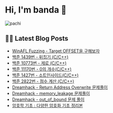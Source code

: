 # Hi, I'm banda 👋



![pachi](https://github.com/banda59/banda59/blob/main/gif/Kirby.gif)

## 🔐😽 Latest Blog Posts



<ul><li><a href='https://spacefriend.tistory.com/88' target='_blank'>WinAFL Fuzzing - Target OFFSET을 구해보자</a></li><li><a href='https://spacefriend.tistory.com/87' target='_blank'>백준 1439번 - 뒤집기 (C/C++)</a></li><li><a href='https://spacefriend.tistory.com/86' target='_blank'>백준 10773번 - 제로 (C/C++)</a></li><li><a href='https://spacefriend.tistory.com/85' target='_blank'>백준 11170번 - 0의 개수(C/C++)</a></li><li><a href='https://spacefriend.tistory.com/84' target='_blank'>백준 1427번 - 소트인사이드(C/C++)</a></li><li><a href='https://spacefriend.tistory.com/83' target='_blank'>백준 2822번 - 점수 계산 (C/C++)</a></li><li><a href='https://spacefriend.tistory.com/78' target='_blank'> Dreamhack - Return Address Overwrite 문제풀이</a></li><li><a href='https://spacefriend.tistory.com/77' target='_blank'> Dreamhack - memory_leakage 문제풀이</a></li><li><a href='https://spacefriend.tistory.com/76' target='_blank'> Dreamhack - out_of_bound 문제 풀이</a></li><li><a href='https://spacefriend.tistory.com/69' target='_blank'>암호학 기초 : 다양한 암호화 기초 정리본</a></li></ul>
